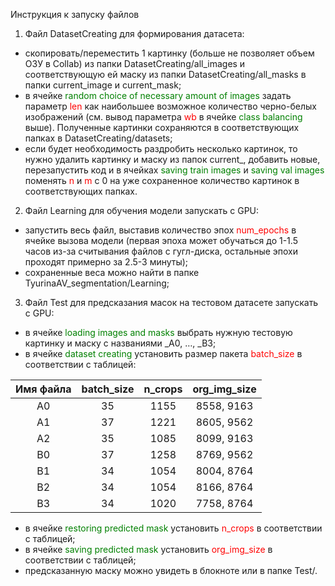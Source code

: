 Инструкция к запуску файлов

1. Файл DatasetCreating для формирования датасета:

- скопировать/переместить 1 картинку (больше не позволяет объем ОЗУ в Collab) из папки DatasetCreating/all\_images и соответствующую ей маску из папки DatasetCreating/all\_masks в папки current\_image и current\_mask;
- в ячейке <span style="color:green">random choice of necessary amount of images</span> задать параметр <span style="color:red">len</span> как наибольшее возможное количество черно-белых изображений (см. вывод параметра <span style="color:red">wb</span> в ячейке <span style="color:green">class balancing</span> выше). Полученные картинки сохраняются в соответствующих папках в DatasetCreating/datasets;
- если будет необходимость раздробить несколько картинок, то нужно удалить картинку и маску из папок current\_, добавить новые, перезапустить код и в ячейках <span style="color:green">saving train images</span> и <span style="color:green">saving val images</span> поменять <span style="color:red">n</span> и <span style="color:red">m</span> с 0 на уже сохраненное количество картинок в соответствующих папках.

2. Файл Learning для обучения модели запускать с GPU:

- запустить весь файл, выставив количество эпох <span style="color:red">num\_epochs</span> в ячейке вызова модели (первая эпоха может обучаться до 1-1.5 часов из-за считывания файлов с гугл-диска, остальные эпохи проходят примерно за 2.5-3 минуты);
- сохраненные веса можно найти в папке TyurinaAV\_segmentation/Learning;

3. Файл Test для предсказания масок на тестовом датасете запускать с GPU:

- в ячейке <span style="color:green">loading images and masks</span> выбрать нужную тестовую картинку и маску с названиями \_A0, …, \_B3;
- в ячейке <span style="color:green">dataset creating</span> установить размер пакета <span style="color:red">batch\_size</span> в соответствии с таблицей:

|Имя файла|batch\_size|n\_crops|org\_img\_size|
| :-: | :-: | :-: | :-: |
|A0|35|1155|8558, 9163|
|A1|37|1221|8605, 9562|
|A2|35|1085|8099, 9163|
|B0|37|1258|8769, 9562|
|B1|34|1054|8004, 8764|
|B2|34|1054|8166, 8764|
|B3|34|1020|7758, 8764|

- в ячейке <span style="color:green">restoring predicted mask</span> установить <span style="color:red">n\_crops</span> в соответствии с таблицей;
- в ячейке <span style="color:green">saving predicted mask</span> установить <span style="color:red">org\_img\_size</span> в соответствии с таблицей;
- предсказанную маску можно увидеть в блокноте или в папке Test/.
